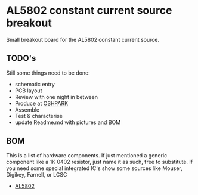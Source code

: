 # AL5802 constant current source breakout
Small breakout board for the AL5802 constant current source.
## TODO's
Still some things need to be done:
* schematic entry 
* PCB layout
* Review with one night in between
* Produce at [OSHPARK](https://oshpark.com/)
* Assemble
* Test & characterise
* update Readme.md with pictures and BOM
## BOM
This is a list of hardware components. If just mentioned a generic component like a 1K 0402 resistor, just name it as such, free to substitute. If you need some special integrated IC's show some sources like Mouser, Digikey, Farnell, or LCSC
* [AL5802](https://lcsc.com/product-detail/LED-Drivers_Diodes-Incorporated-AL5802-7_C129160.html)



